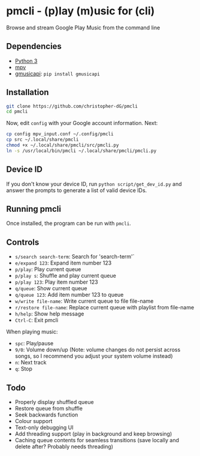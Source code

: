 # pmcli - (p)lay (m)usic for (cli)

Browse and stream Google Play Music from the command line

## Dependencies

- [Python 3](https://www.python.org/downloads/)
- [mpv](mpv.io)
- [gmusicapi](https://github.com/simon-weber/gmusicapi): `pip install gmusicapi`

## Installation

```sh
git clone https://github.com/christopher-dG/pmcli
cd pmcli
```

Now, edit `config` with your Google account information. Next:

```sh
cp config mpv_input.conf ~/.config/pmcli
cp src ~/.local/share/pmcli
chmod +x ~/.local/share/pmcli/src/pmcli.py
ln -s /usr/local/bin/pmcli ~/.local/share/pmcli/pmcli.py
```

## Device ID
If you don't know your device ID, run `python script/get_dev_id.py` and answer the prompts to generate a list of valid device IDs.

## Running pmcli
Once installed, the program can be run with `pmcli`.

## Controls
- `s/search search-term`: Search for 'search-term'`
- `e/expand 123`: Expand item number 123
- `p/play`: Play current queue
-  `p/play s`: Shuffle and play current queue
- `p/play 123`: Play item number 123
- `q/queue`: Show current queue
- `q/queue 123`:  Add item number 123 to queue
- `w/write file-name`: Write current queue to file file-name
- `r/restore file-name`: Replace current queue with playlist from file-name
- `h/help`: Show help message
- `Ctrl-C`: Exit pmcli

When playing music:
- `spc`: Play/pause
- `9/0`: Volume down/up (Note: volume changes do not persist across songs, so I recommend you adjust your system volume instead)
- `n`: Next track
- `q`: Stop

## Todo
- Properly display shuffled queue
- Restore queue from shuffle
- Seek backwards function
- Colour support
- Text-only debugging UI
- Add threading support (play in background and keep browsing)
- Caching queue contents for seamless transitions (save locally and delete after? Probably needs threading)
